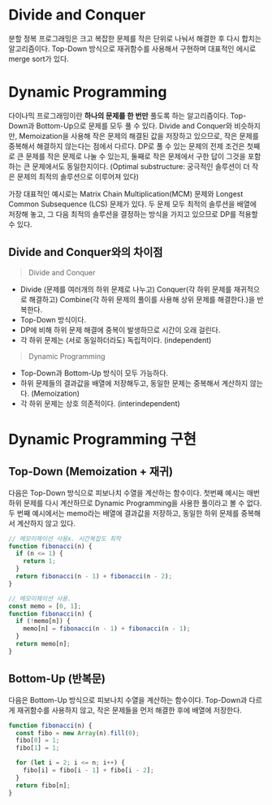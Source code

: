 # Divide and Conquer

분할 정복 프로그래밍은 크고 복잡한 문제를 작은 단위로 나눠서 해결한 후 다시 합치는 알고리즘이다. Top-Down 방식으로 재귀함수를 사용해서 구현하며 대표적인 에시로 merge sort가 있다.

# Dynamic Programming

다이나믹 프로그래밍이란 <b>하나의 문제를 한 번만</b> 풀도록 하는 알고리즘이다. Top-Down과 Bottom-Up으로 문제를 모두 풀 수 있다. Divide and Conquer와 비슷하지만, Memoization을 사용해 작은 문제의 해결된 값을 저장하고 있으므로, 작은 문제를 중복해서 해결하지 않는다는 점에서 다르다.
DP로 풀 수 있는 문제의 전제 조건은 첫째로 큰 문제를 작은 문제로 나눌 수 있는지, 둘째로 작은 문제에서 구한 답이 그것을 포함하는 큰 문제에서도 동일한지이다. (Optimal substructure: 궁극적인 솔루션이 더 작은 문제의 최적의 솔루션으로 이루어져 있다)

가장 대표적인 예시로는 Matrix Chain Multiplication(MCM) 문제와 Longest Common Subsequence (LCS) 문제가 있다. 두 문제 모두 최적의 솔루션을 배열에 저장해 놓고, 그 다음 최적의 솔루션을 결정하는 방식을 가지고 있으므로 DP를 적용할 수 있다.

## Divide and Conquer와의 차이점

> Divide and Conquer

- Divide (문제를 여러개의 하위 문제로 나누고) Conquer(각 하위 문제를 재귀적으로 해결하고) Combine(각 하위 문제의 풀이를 사용해 상위 문제를 해결한다.)을 반복한다.
- Top-Down 방식이다.
- DP에 비해 하위 문제 해결에 중복이 발생하므로 시간이 오래 걸린다.
- 각 하위 문제는 (서로 동일하더라도) 독립적이다. (independent)

> Dynamic Programming

- Top-Down과 Bottom-Up 방식이 모두 가능하다.
- 하위 문제들의 결과값을 배열에 저장해두고, 동일한 문제는 중복해서 계산하지 않는다. (Memoization)
- 각 하위 문제는 상호 의존적이다. (interindependent)

# Dynamic Programming 구현

## Top-Down (Memoization + 재귀)

다음은 Top-Down 방식으로 피보나치 수열을 계산하는 함수이다. 첫번째 예시는 매번 하위 문제를 다시 계산하므로 Dynamic Programming을 사용한 풀이라고 볼 수 없다. 두 번째 예시에서는 memo라는 배열에 결과값을 저장하고, 동일한 하위 문제를 중복해서 계산하지 않고 있다.

```js
// 메모이제이션 사용x. 시간복잡도 최악
function fibonacci(n) {
  if (n <= 1) {
    return 1;
  }
  return fibonacci(n - 1) + fibonacci(n - 2);
}

// 메모이제이션 사용.
const memo = [0, 1];
function fibonacci(n) {
  if (!memo[n]) {
    memo[n] = fibonacci(n - 1) + fibonacci(n - 1);
  }
  return memo[n];
}
```

## Bottom-Up (반복문)

다음은 Bottom-Up 방식으로 피보나치 수열을 계산하는 함수이다. Top-Down과 다르게 재귀함수를 사용하지 않고, 작은 문제들을 먼저 해결한 후에 배열에 저장한다.

```js
function fibonacci(n) {
  const fibo = new Array(n).fill(0);
  fibo[0] = 1;
  fibo[1] = 1;

  for (let i = 2; i <= n; i++) {
    fibo[i] = fibo[i - 1] + fibo[i - 2];
  }
  return fibo[n];
}
```
